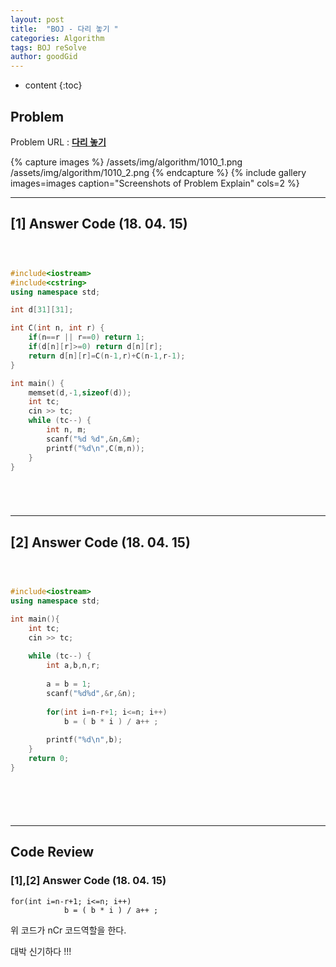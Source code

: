 ```yaml
---
layout: post
title:  "BOJ - 다리 놓기 "
categories: Algorithm
tags: BOJ reSolve
author: goodGid
---
```

* content
{:toc}


## Problem 
Problem URL : **[다리 놓기](https://www.acmicpc.net/problem/1010)**

{% capture images %}
    /assets/img/algorithm/1010_1.png
    /assets/img/algorithm/1010_2.png
{% endcapture %}
{% include gallery images=images caption="Screenshots of Problem Explain" cols=2 %}

---

## [1] Answer Code (18. 04. 15)


``` cpp



#include<iostream>
#include<cstring>
using namespace std;

int d[31][31];

int C(int n, int r) {
    if(n==r || r==0) return 1;
    if(d[n][r]>=0) return d[n][r];
    return d[n][r]=C(n-1,r)+C(n-1,r-1);
}

int main() {
    memset(d,-1,sizeof(d));
    int tc;
    cin >> tc;
    while (tc--) {
        int n, m;
        scanf("%d %d",&n,&m);
        printf("%d\n",C(m,n));
    }
}






```

---


## [2] Answer Code (18. 04. 15)


``` cpp



#include<iostream>
using namespace std;

int main(){
    int tc;
    cin >> tc;
    
    while (tc--) {
        int a,b,n,r;
        
        a = b = 1;
        scanf("%d%d",&r,&n);
        
        for(int i=n-r+1; i<=n; i++)
            b = ( b * i ) / a++ ;
        
        printf("%d\n",b);
    }
    return 0;
}







```






---

## Code Review

### [1],[2] Answer Code (18. 04. 15)


```
for(int i=n-r+1; i<=n; i++)
            b = ( b * i ) / a++ ;
```

위 코드가 nCr 코드역할을 한다. 

대박 신기하다 !!!
